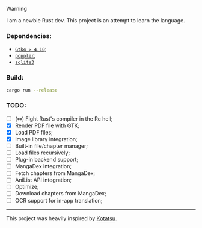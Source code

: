 > [!WARNING]
> I am a newbie Rust dev. This project is an attempt to learn the language.

### Dependencies:
- [`Gtk4 ≥ 4.10`](https://www.gtk.org/);
- [`poppler`](https://poppler.freedesktop.org/);
- [`sqlite3`](https://www.sqlite.org/)

### Build:
```bash
cargo run --release
```

### TODO:
- [ ] \(∞) Fight Rust's compiler in the Rc<RefCell> hell;
- [X] Render PDF file with GTK;
- [X] Load PDF files;
- [X] Image library integration;
- [ ] Built-in file/chapter manager;
- [ ] Load files recursively;
- [ ] Plug-in backend support;
- [ ] MangaDex integration;
- [ ] Fetch chapters from MangaDex;
- [ ] AniList API integration;
- [ ] Optimize;
- [ ] Download chapters from MangaDex;
- [ ] OCR support for in-app translation;

-- --
This project was heavily inspired by [Kotatsu](https://kotatsu.app/).
